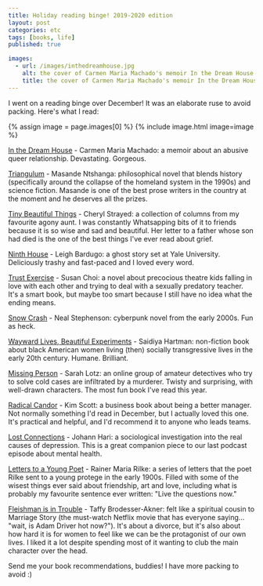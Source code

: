 ```yaml
---
title: Holiday reading binge! 2019-2020 edition
layout: post
categories: etc
tags: [books, life]
published: true

images:
  - url: /images/inthedreamhouse.jpg
    alt: the cover of Carmen Maria Machado's memoir In the Dream House
    title: the cover of Carmen Maria Machado's memoir In the Dream House
---
```


I went on a reading binge over December! It was an elaborate ruse to avoid packing. Here's what I read:

<!--more-->

{% assign image = page.images[0] %}
{% include image.html image=image %}

[In the Dream House](https://www.goodreads.com/book/show/43317482-in-the-dream-house) - Carmen Maria Machado: a memoir about an abusive queer relationship. Devastating. Gorgeous.

[Triangulum](https://www.goodreads.com/book/show/42049646-triangulum) - Masande Ntshanga: philosophical novel that blends history (specifically around the collapse of the homeland system in the 1990s) and science fiction. Masande is one of the best prose writers in the country at the moment and he deserves all the prizes.

[Tiny Beautiful Things](https://www.goodreads.com/book/show/13152194-tiny-beautiful-things) - Cheryl Strayed: a collection of columns from my favourite agony aunt. I was constantly Whatsapping bits of it to friends because it is so wise and sad and beautiful. Her letter to a father whose son had died is the one of the best things I've ever read about grief.

[Ninth House](https://www.goodreads.com/book/show/43317482-in-the-dream-house#) - Leigh Bardugo: a ghost story set at Yale University. Deliciously trashy and fast-paced and I loved every word.

[Trust Exercise](https://www.goodreads.com/book/show/40046059-trust-exercise?from_search=true&qid=vu34coBvT3&rank=1) - Susan Choi: a novel about precocious theatre kids falling in love with each other and trying to deal with a sexually predatory teacher. It's a smart book, but maybe too smart because I still have no idea what the ending means.

[Snow Crash](https://www.goodreads.com/book/show/40651883-snow-crash) - Neal Stephenson: cyberpunk novel from the early 2000s. Fun as heck. 

[Wayward Lives, Beautiful Experiments](https://www.goodreads.com/book/show/40180089-wayward-lives-beautiful-experiments) - Saidiya Hartman: non-fiction book about black American women living (then) socially transgressive lives in the early 20th century. Humane. Brilliant.

[Missing Person](https://www.goodreads.com/book/show/36204287-missing-person) - Sarah Lotz: an online group of amateur detectives who try to solve cold cases are infiltrated by a murderer. Twisty and surprising, with well-drawn characters. The most fun book I've read this year.

[Radical Candor](https://www.goodreads.com/book/show/29939161-radical-candor) - Kim Scott: a business book about being a better manager. Not normally something I'd read in December, but I actually loved this one. It's practical and helpful, and I'd recommend it to anyone who leads teams.

[Lost Connections](https://www.goodreads.com/book/show/34921573-lost-connections) - Johann Hari: a sociological investigation into the real causes of depression. This is a great companion piece to our last podcast episode about mental health.

[Letters to a Young Poet](https://www.goodreads.com/book/show/46199.Letters_to_a_Young_Poet) - Rainer Maria Rilke: a series of letters that the poet Rilke sent to a young protege in the early 1900s. Filled with some of the wisest things ever said about friendship, art and love, including what is probably my favourite sentence ever written: "Live the questions now."

[Fleishman is in Trouble](https://www.goodreads.com/book/show/41880602-fleishman-is-in-trouble) - Taffy Brodesser-Akner: felt like a spiritual cousin to Marriage Story (the must-watch Netflix movie that has everyone saying... "wait, is Adam Driver hot now?"). It's about a divorce, but it's also about how hard it is for women to feel like we can be the protagonist of our own lives. I liked it a lot despite spending most of it wanting to club the main character over the head.

Send me your book recommendations, buddies! I have more packing to avoid :)